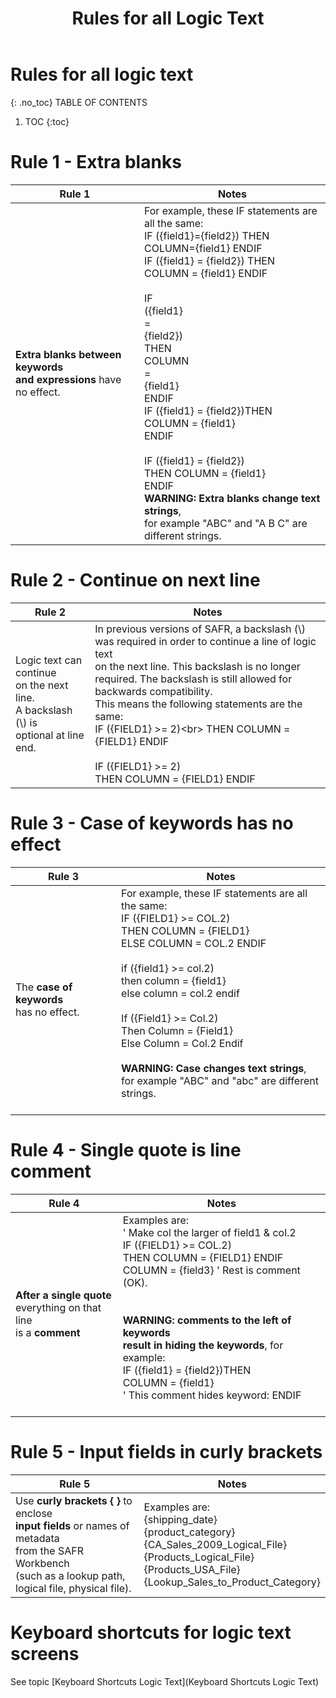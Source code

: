 ﻿---
layout: default
title: "Rules for all Logic Text"
parent: Workbench Logic Text Syntax

nav_order: 99
---
# Rules for all logic text 
{: .no_toc}
TABLE OF CONTENTS 
1. TOC
{:toc}  

  
# Rule 1 - Extra blanks
  
|Rule 1|Notes|
|-----|-----|
|**Extra blanks between keywords<br> and expressions** have no effect.|For example, these IF statements are all the same:<br>IF ({field1}={field2}) THEN COLUMN={field1} ENDIF<br>IF ({field1} = {field2}) THEN<br>COLUMN = {field1} ENDIF<br>   <br>IF<br>  ({field1}<br>           =<br>            {field2})<br>                     THEN<br>                         COLUMN<br>                          =<br >                          {field1}<br>                              ENDIF<br>IF ({field1} = {field2})THEN<br>    COLUMN = {field1}<br>ENDIF<br>  <br>IF ({field1} = {field2})<br>   THEN COLUMN  =  {field1}<br>ENDIF<br>  **WARNING: Extra blanks change text strings**,<br>for example "ABC" and "A B C" are different strings.<br>|
  
# Rule 2 - Continue on next line
  
|Rule 2|Notes|
|-----|-----|
|Logic text can continue<br> on the next line.<br> A backslash \(\\\) is<br> optional at line end.|In previous versions of SAFR, a backslash \(\\\) was required in order to continue a line of logic text<br> on the next line. This backslash is no longer required. The backslash is still allowed for backwards compatibility.<br> This means the following statements are the same:<br> IF ({FIELD1} >= 2)\<br>    THEN COLUMN = {FIELD1} ENDIF<br>  <br>IF ({FIELD1} >= 2)<br>    THEN COLUMN = {FIELD1} ENDIF<br>|
  
# Rule 3 - Case of keywords has no effect
  
|Rule 3|Notes|
|-----|-----|
|The **case of keywords**<br> has no effect.|For example, these IF statements are all the same:<br>IF ({FIELD1} >= COL.2)<br>    THEN COLUMN = {FIELD1}<br>    ELSE COLUMN = COL.2 ENDIF<br>  <br>if ({field1} >= col.2)<br>   then column = {field1}<br>   else column = col.2 endif<br>  <br>If ({Field1} >= Col.2)<br>    Then Column = {Field1}<br>    Else Column = Col.2 Endif<br>  <br>**WARNING: Case changes text strings**,<br> for example "ABC" and "abc" are different strings.<br>  <br>|
  
# Rule 4 - Single quote is line comment
  
|Rule 4|Notes|
|-----|-----|
|**After a single quote**<br> everything on that line<br> is a **comment**|Examples are:<br> ' Make col the larger of field1 & col.2<br>IF ({FIELD1} >= COL.2)<br>   THEN COLUMN = {FIELD1} ENDIF<br>COLUMN = {field3}  ' Rest is comment (OK).<br>  <br>  <br>  **WARNING: comments to the left of keywords<br> result in hiding the keywords**, for example:<br> IF ({field1} = {field2})THEN<br>    COLUMN = {field1}<br>' This comment hides keyword:     ENDIF<br>  <br>|
  
# Rule 5 - Input fields in curly brackets
  
|Rule 5|Notes|
|-----|-----|
|Use **curly brackets \{ \}** to enclose<br> **input fields** or names of metadata<br> from the SAFR Workbench<br> \(such as a lookup path,<br> logical file, physical file\).|Examples are:<br>{shipping_date}<br>{product_category}<br>{CA_Sales_2009_Logical_File}<br>{Products_Logical_File}<br>{Products_USA_File}<br>{Lookup_Sales_to_Product_Category}<br>|
  
  
# Keyboard shortcuts for logic text screens 
  
See topic [Keyboard Shortcuts Logic Text](Keyboard Shortcuts Logic Text)
  

